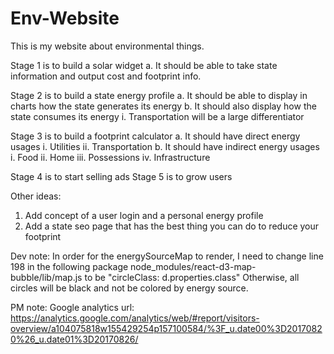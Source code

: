 # Env-Website
This is my website about environmental things.

Stage 1 is to build a solar widget
 a. It should be able to take state information and output cost and footprint info.

Stage 2 is to build a state energy profile
 a. It should be able to display in charts how the state generates its energy
 b. It should also display how the state consumes its energy
   i.  Transportation will be a large differentiator

Stage 3 is to build a footprint calculator
 a. It should have direct energy usages
   i. Utilities
   ii. Transportation
 b. It should have indirect energy usages
   i. Food
   ii. Home
   iii. Possessions
   iv. Infrastructure

Stage 4 is to start selling ads
Stage 5 is to grow users

Other ideas:
 1. Add concept of a user login and a personal energy profile
 2. Add a state seo page that has the best thing you can do to reduce your footprint


Dev note:
In order for the energySourceMap to render, I need to change line 198 in the following package node_modules/react-d3-map-bubble/lib/map.js to be "circleClass: d.properties.class"
Otherwise, all circles will be black and not be colored by energy source.

PM note:
Google analytics url:  https://analytics.google.com/analytics/web/#report/visitors-overview/a104075818w155429254p157100584/%3F_u.date00%3D20170820%26_u.date01%3D20170826/

